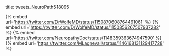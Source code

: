 title: tweets_NeuroPath518095

{% embed url='https://twitter.com/DrWolfeMD/status/1150870608764461061' %}
{% embed url='https://twitter.com/DrWolfeMD/status/1150856267507937282' %}
{% embed url='https://twitter.com/NeuropathyDoc/status/1148359363674947590' %}
{% embed url='https://twitter.com/MLagnevall/status/1146168131129417728' %}
